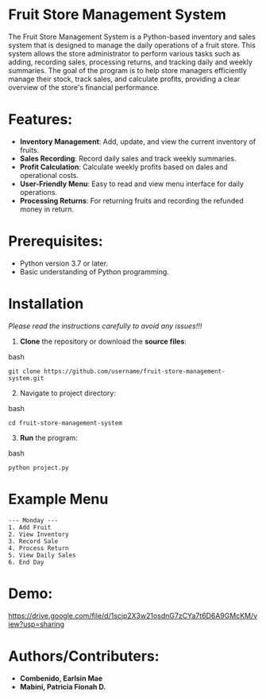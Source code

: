 # Fruit Store Management System

The Fruit Store Management System is a Python-based inventory and sales system that is designed to manage the daily operations of a fruit store. This system allows the store administrator to perform various tasks such as adding, recording sales, processing returns, and tracking daily and weekly summaries. The goal of the program is to help store managers efficiently manage their stock, track sales, and calculate profits, providing a clear overview of the store's financial performance.

# Features:
 
 - **Inventory Management**: Add, update, and view the current inventory of fruits.
 - **Sales Recording**: Record daily sales and track weekly summaries.
 - **Profit Calculation**: Calculate weekly profits based on dales and operational costs.
 - **User-Friendly Menu**: Easy to read and view menu interface for daily operations.
 - **Processing Returns**: For returning fruits and recording the refunded money in return.

# Prerequisites:
 
 - Python version 3.7 or later.
 - Basic understanding of Python programming.

# Installation

*Please read the instructions carefully to avoid any issues!!!*

1. **Clone** the repository or download the **source files**:

bash
```
git clone https://github.com/username/fruit-store-management-system.git
```

2. Navigate to project directory:

bash
```
cd fruit-store-management-system
```

3. **Run** the program:

bash
```
python project.py
```

# Example Menu

```
--- Monday ---
1. Add Fruit
2. View Inventory
3. Record Sale
4. Process Return
5. View Daily Sales
6. End Day
```

# Demo:

https://drive.google.com/file/d/1scjp2X3w21osdnG7zCYa7t6D6A9GMcKM/view?usp=sharing

# Authors/Contributers:

 - **Combenido, Earlsin Mae**
 - **Mabini, Patricia Fionah D.**
